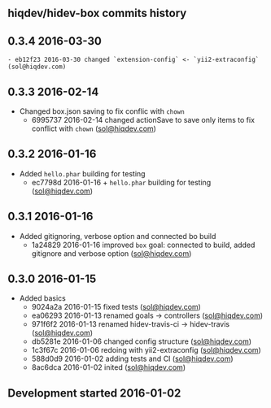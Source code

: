 hiqdev/hidev-box commits history
--------------------------------

## 0.3.4 2016-03-30

    - eb12f23 2016-03-30 changed `extension-config` <- `yii2-extraconfig` (sol@hiqdev.com)

## 0.3.3 2016-02-14

- Changed box.json saving to fix conflic with `chown`
    - 6995737 2016-02-14 changed actionSave to save only items to fix conflict with `chown` (sol@hiqdev.com)

## 0.3.2 2016-01-16

- Added `hello.phar` building for testing
    - ec7798d 2016-01-16 + `hello.phar` building for testing (sol@hiqdev.com)

## 0.3.1 2016-01-16

- Added gitignoring, verbose option and connected bo build
    - 1a24829 2016-01-16 improved `box` goal: connected to build, added gitignore and verbose option (sol@hiqdev.com)

## 0.3.0 2016-01-15

- Added basics
    - 9024a2a 2016-01-15 fixed tests (sol@hiqdev.com)
    - ea06293 2016-01-13 renamed goals -> controllers (sol@hiqdev.com)
    - 971f6f2 2016-01-13 renamed hidev-travis-ci -> hidev-travis (sol@hiqdev.com)
    - db5281e 2016-01-06 changed config structure (sol@hiqdev.com)
    - 1c3f67c 2016-01-06 redoing with yii2-extraconfig (sol@hiqdev.com)
    - 588d0d9 2016-01-02 adding tests and CI (sol@hiqdev.com)
    - 8ac6dca 2016-01-02 inited (sol@hiqdev.com)

## Development started 2016-01-02

